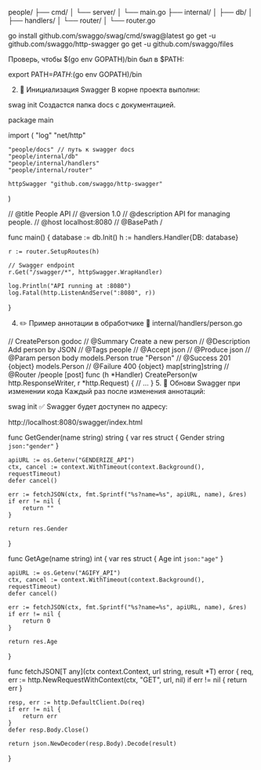 people/
├── cmd/
│   └── server/
│       └── main.go
├── internal/
│   ├── db/
│   ├── handlers/
│   └── router/
│       └── router.go


go install github.com/swaggo/swag/cmd/swag@latest
go get -u github.com/swaggo/http-swagger
go get -u github.com/swaggo/files

Проверь, чтобы $(go env GOPATH)/bin был в $PATH:


export PATH=$PATH:$(go env GOPATH)/bin

2. 📂 Инициализация Swagger
В корне проекта выполни:


swag init
Создастся папка docs с документацией.

package main

import (
	"log"
	"net/http"

	"people/docs" // путь к swagger docs
	"people/internal/db"
	"people/internal/handlers"
	"people/internal/router"

	httpSwagger "github.com/swaggo/http-swagger"
)

// @title           People API
// @version         1.0
// @description     API for managing people.
// @host            localhost:8080
// @BasePath        /

func main() {
	database := db.Init()
	h := handlers.Handler{DB: database}

	r := router.SetupRoutes(h)

	// Swagger endpoint
	r.Get("/swagger/*", httpSwagger.WrapHandler)

	log.Println("API running at :8080")
	log.Fatal(http.ListenAndServe(":8080", r))
}


4. ✏️ Пример аннотации в обработчике
📁 internal/handlers/person.go

// CreatePerson godoc
// @Summary      Create a new person
// @Description  Add person by JSON
// @Tags         people
// @Accept       json
// @Produce      json
// @Param        person  body  models.Person  true  "Person"
// @Success      201     {object}  models.Person
// @Failure      400     {object}  map[string]string
// @Router       /people [post]
func (h *Handler) CreatePerson(w http.ResponseWriter, r *http.Request) {
	// ...
}
5. 🔁 Обнови Swagger при изменении кода
Каждый раз после изменения аннотаций:


swag init
✅ Swagger будет доступен по адресу:

http://localhost:8080/swagger/index.html




func GetGender(name string) string {
	var res struct {
		Gender string `json:"gender"`
	}

	apiURL := os.Getenv("GENDERIZE_API")
	ctx, cancel := context.WithTimeout(context.Background(), requestTimeout)
	defer cancel()

	err := fetchJSON(ctx, fmt.Sprintf("%s?name=%s", apiURL, name), &res)
	if err != nil {
		return ""
	}

	return res.Gender
}

func GetAge(name string) int {
	var res struct {
		Age int `json:"age"`
	}

	apiURL := os.Getenv("AGIFY_API")
	ctx, cancel := context.WithTimeout(context.Background(), requestTimeout)
	defer cancel()

	err := fetchJSON(ctx, fmt.Sprintf("%s?name=%s", apiURL, name), &res)
	if err != nil {
		return 0
	}

	return res.Age
}


func fetchJSON[T any](ctx context.Context, url string, result *T) error {
	req, err := http.NewRequestWithContext(ctx, "GET", url, nil)
	if err != nil {
		return err
	}

	resp, err := http.DefaultClient.Do(req)
	if err != nil {
		return err
	}
	defer resp.Body.Close()

	return json.NewDecoder(resp.Body).Decode(result)
}
